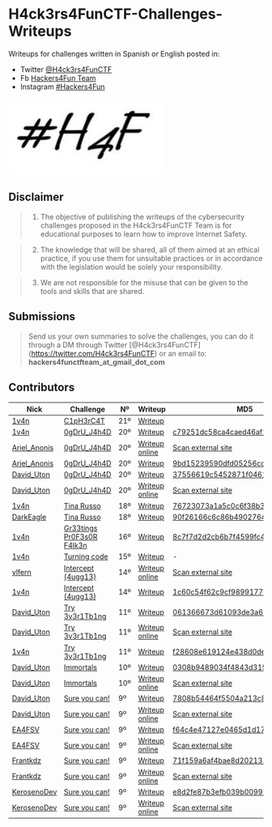 # H4ck3rs4FunCTF-Challenges-Writeups

Writeups for challenges written in Spanish or English posted in:
- Twitter [@H4ck3rs4FunCTF](https://twitter.com/H4ck3rs4FunCTF)
- Fb [Hackers4Fun Team](https://www.facebook.com/Hackers4F)
- Instagram [#Hackers4Fun](https://www.instagram.com/hackers4f/)

![hackers4fun_writeups_logo](./images/T34m_l0G0_H4F.jpg)

## Disclaimer

> 1. The objective of publishing the writeups of the cybersecurity challenges proposed in the H4ck3rs4FunCTF Team is for educational purposes to learn how to improve Internet Safety.

> 2. The knowledge that will be shared, all of them aimed at an ethical practice, if you use them for unsuitable practices or in accordance with the legislation would be solely your responsibility.

> 3. We are not responsible for the misuse that can be given to the tools and skills that are shared.

## Submissions

> Send us your own summaries to solve the challenges, you can do it through a DM through Twitter [@H4ck3rs4FunCTF] (https://twitter.com/H4ck3rs4FunCTF) or an email to: **hackers4functfteam_at_gmail_dot_com**

## Contributors

| Nick  | Challenge | Nº | Writeup | MD5 |
| ------------ | ------------ | ------------ |------------ |------------ |
| [1v4n](https://twitter.com/1r0Dm48O) | [C1pH3rC4T](https://github.com/hackers4f/hackers4fun-writeups/tree/master/challenges/Crypto/Reto_H4F_21_C1pH3rC4T) | 21º | [Writeup](https://github.com/hackers4f/hackers4fun-writeups/blob/master/challenges/Crypto/Reto_H4F_21_C1pH3rC4T/README.md) | | - |
| [1v4n](https://twitter.com/1r0Dm48O) | [0gDrU_J4h4D](https://github.com/hackers4f/hackers4fun-writeups/tree/master/challenges/Stego/Reto_H4F_20_0gDrU_J4h4D) | 20º | [Writeup](https://github.com/hackers4f/hackers4fun-writeups/blob/master/challenges/Stego/Reto_H4F_20_0gDrU_J4h4D/0gDrU_J4h4D_Reto_20_writeup_1v4n.pdf) | [	c79251dc58ca4caed46af195a67caf33](https://www.virustotal.com/#/file/e33c5ef0d486c23009e3a6e49b40c813f59d262ab04d44589ea2a67ce947e7a4) |
| [Ariel_Anonis](https://twitter.com/ariel_anonis) | [0gDrU_J4h4D](https://github.com/hackers4f/hackers4fun-writeups/tree/master/challenges/Stego/Reto_H4F_20_0gDrU_J4h4D) | 20º | [Writeup online](https://github.com/raa2015/ctf-write-ups/blob/master/Ariel%20Anonis%20-%20Reto%2020%20H4F.pdf) | [Scan external site](https://www.virustotal.com/gui/url/f27e82077eebbe664a110a4a2fd5e86cff41c333a6bc93b316c2fc74563083d0)
| [Ariel_Anonis](https://twitter.com/ariel_anonis) | [0gDrU_J4h4D](https://github.com/hackers4f/hackers4fun-writeups/tree/master/challenges/Stego/Reto_H4F_20_0gDrU_J4h4D) | 20º | [Writeup](https://github.com/hackers4f/hackers4fun-writeups/blob/master/challenges/Stego/Reto_H4F_20_0gDrU_J4h4D/0gDrU_J4h4D_Reto_20_writeup_Ariel_Anonis.pdf) | [	9bd15239590dfd05256cc9aa0a38bcfb](https://www.virustotal.com/#/file/8cf5a74e1de501f37031aab35a611c68469a096539d002698bee378c8e2bd6db) |
| [David_Uton](https://twitter.com/David_Uton) | [0gDrU_J4h4D](https://github.com/hackers4f/hackers4fun-writeups/tree/master/challenges/Stego/Reto_H4F_20_0gDrU_J4h4D) | 20º | [Writeup](https://github.com/hackers4f/hackers4fun-writeups/blob/master/challenges/Stego/Reto_H4F_20_0gDrU_J4h4D/0gDrU_J4h4D_Reto_20_writeup_David_Uton.pdf) | [	37556619c5452871f046122e70de3ce7](https://www.virustotal.com/#/file/d3ffc4225f82b9bf228e491d2012e3501fe3e56cc4c26bf504b7159c908643f1) |
| [David_Uton](https://twitter.com/David_Uton) | [0gDrU_J4h4D](https://github.com/hackers4f/hackers4fun-writeups/tree/master/challenges/Stego/Reto_H4F_20_0gDrU_J4h4D) | 20º | [Writeup online](https://c43s4rs.blogspot.com/2019/03/writeup-hall-of-fame-reto-20-h4f.html) | [Scan external site](https://www.virustotal.com/gui/url/fc8bb129930e2abc2c3409906d52c2612730e4faf9fd335e670544b4ba493cb5) |
| [1v4n](https://twitter.com/1r0Dm48O) | [Tina Russo](https://github.com/hackers4f/hackers4fun-writeups/blob/master/challenges/Misc/Reto_18_H4F_Tina_Russo/README.md) | 18º | [Writeup](https://github.com/hackers4f/hackers4fun-writeups/blob/master/challenges/Misc/Reto_18_H4F_Tina_Russo/Tina_Russo_Reto_18_H4F_writeup_1v4n.pdf) | [	76723073a1a5c0c6f38b3330e203150a](https://www.virustotal.com/#/file/b9c02ada79dde3c2514d47267c2823bcaafe7bd8e3cdf736830ef52e083078bb) |
| [DarkEagle](https://twitter.com/DarkEagle_CAT) | [Tina Russo](https://github.com/hackers4f/hackers4fun-writeups/blob/master/challenges/Misc/Reto_18_H4F_Tina_Russo/README.md) | 18º | [Writeup](https://github.com/hackers4f/hackers4fun-writeups/blob/master/challenges/Misc/Reto_18_H4F_Tina_Russo/Tina_Russo_Reto_18_H4F_writeup_DarkEagle.pdf) | [90f26166c6c86b49027641ea5847c599](https://www.virustotal.com/#/file/6059a70174865c8d64f346a301ff6a3f07d707ade5b942ff262a296eb0747a77) |
| [1v4n](https://twitter.com/1r0Dm48O) | [Gr33tings Pr0F3s0R F4lk3n](https://github.com/hackers4f/hackers4fun-writeups/blob/master/challenges/Misc/Reto_16_H&B_Gr33tings_Pr0F3s0R_F4lk3n/README.md) | 16º | [Writeup](https://github.com/hackers4f/hackers4fun-writeups/blob/master/challenges/Misc/Reto_16_H%26B_Gr33tings_Pr0F3s0R_F4lk3n/H%26BGuadalajara-Challenges-Gr33tings%20Pr0F3s0R%20F4lk3n-Misc-1v4n.pdf) | [8c7f7d2d2cb6b7f4599fc4e86a138698](https://www.virustotal.com/#/file/278568f1d2c212817a49bc033b1878b2c342a422f391ed58d547c4a2aa0ab130) |
| [1v4n](https://twitter.com/1r0Dm48O) | [Turning code](https://github.com/hackers4f/hackers4fun-writeups/tree/master/challenges/Crypto/Reto_H4F_15_Turning_Code) | 15º | [Writeup](https://github.com/hackers4f/hackers4fun-writeups/blob/master/challenges/Crypto/Reto_H4F_15_Turning_Code/README.md) | - |
| [vlfern](https://twitter.com/vlfern) | [Intercept (4ugg13)](https://github.com/hackers4f/hackers4fun-writeups/blob/master/challenges/Misc/Reto_14_NLP_H4F_Intercept_4ugg13/README.md) | 14º | [Writeup online](http://www.elblogdevictor.es/writeup-reto-14-ctf-h4f-navarralanparty/) | [Scan external site](https://www.virustotal.com/#/url/25f41589658866ae1ddb38296f8405b73b2717058800e1529221be16b87abc0b/detection) |
| [1v4n](https://twitter.com/1r0Dm48O) | [Intercept (4ugg13)](https://github.com/hackers4f/hackers4fun-writeups/blob/master/challenges/Misc/Reto_14_NLP_H4F_Intercept_4ugg13/README.md) | 14º | [Writeup](https://github.com/hackers4f/hackers4fun-writeups/blob/master/challenges/Misc/Reto_14_NLP_H4F_Intercept_4ugg13/LNP-Challenges-Misc-4ugg13-H4F-1v4n_.pdf) | [1c60c54f62c9cf9899177d1841595603](https://www.virustotal.com/#/file/c25a8fc0755e825939aac168f974e7eda3fbd51c4d97f8a04e5c3f9a6c4413c1) |
| [David_Uton](https://twitter.com/David_Uton) | [Try 3v3r1Tb1ng](https://github.com/hackers4f/hackers4fun-writeups/blob/master/challenges/Stego/Reto_H4F_11_Try_3v3r1Tb1ng/README.md) | 11º | [Writeup](https://github.com/hackers4f/hackers4fun-writeups/blob/master/challenges/Stego/Reto_H4F_11_Try_3v3r1Tb1ng/C43S4RS_%20Writeup%20Reto%20H4F%20Stegano_%20Try%203v3r1Tb1ng.pdf) | [061366673d61093de3a6b92b251b6c46](https://www.virustotal.com/#/file/eab3b477ccdf3e6f427fc198347b8b5c60232304a29adfd35fe75b8dd9bc052e) |
| [David_Uton](https://twitter.com/David_Uton) | [Try 3v3r1Tb1ng](https://github.com/hackers4f/hackers4fun-writeups/blob/master/challenges/Stego/Reto_H4F_11_Try_3v3r1Tb1ng/README.md) | 11º | [Writeup online](https://c43s4rs.blogspot.com/2018/06/writeup-reto-h4f-stegano-try-3v3r1tb1ng.html) | [Scan external site](https://www.virustotal.com/#/url/ecb0e131068b047bac6fc961cd11a88211c8955f9f37a69adcd1631a945ae40e) |
| [1v4n](https://twitter.com/1r0Dm48O) | [Try 3v3r1Tb1ng](https://github.com/hackers4f/hackers4fun-writeups/blob/master/challenges/Stego/Reto_H4F_11_Try_3v3r1Tb1ng/README.md) | 11º | [Writeup](https://github.com/hackers4f/hackers4fun-writeups/blob/master/challenges/Stego/Reto_H4F_11_Try_3v3r1Tb1ng/H4F%20-%20Reto%2011%20-%20Try%203v3r1Tb1ng%20-%201v4n.pdf) | [	f28608e619124e438d0deb74b1e5c5e3](https://www.virustotal.com/#/file/967319945cbf8f825554786403f2d5d86c9f20294f8738eb363e31f1f763fbca) |
| [David_Uton](https://twitter.com/David_Uton) | [Immortals](https://github.com/hackers4f/hackers4fun-writeups/blob/master/challenges/Stego/Reto_H4F_10_Immortals/README.md) | 10º | [Writeup](https://github.com/hackers4f/hackers4fun-writeups/blob/master/challenges/Stego/Reto_H4F_10_Immortals/Immortals_Reto_10_H4F_writeup_David_Uton.pdf) | [0308b9489034f4843d31546d9cd51f0e](https://www.virustotal.com/#/file/33bd74f636f5370010e3e6484359a2c6c990d01b79b7f57d2970de10d300a20e) |
| [David_Uton](https://twitter.com/David_Uton) | [Immortals](https://github.com/hackers4f/hackers4fun-writeups/blob/master/challenges/Stego/Reto_H4F_10_Immortals/README.md) | 10º | [Writeup online](https://elmalodebatman.blogspot.com/2018/05/writeup-reto-10-ctf-hackers4fun-h4f.html) | [Scan external site](https://www.virustotal.com/#/url/04f3e68541e709c24956acba0bb8bfc65ccd871c85c75333c3fcbc86fb7eaf55) |
| [David_Uton](https://twitter.com/David_Uton) | [Sure you can!](https://github.com/hackers4f/hackers4fun-writeups/blob/master/challenges/Stego/Reto_H4F_9_Hackplayers_24_Sure%20you%20can/README.md) | 9º | [Writeup](https://github.com/hackers4f/hackers4fun-writeups/blob/master/challenges/Stego/Reto_H4F_9_Hackplayers_24_Sure%20you%20can/Sure_you_can_Reto_9_H4F_24_Hackplayers_writeup_David_Uton.pdf) | [7808b54464f5504a213c880a961e126f](https://www.virustotal.com/#/file/9211121b2a3e0e967ef8367f2f29724e20a5cf8d5f41d4be69e567c0c2f0175a) |
| [David_Uton](https://twitter.com/David_Uton) | [Sure you can!](https://github.com/hackers4f/hackers4fun-writeups/blob/master/challenges/Stego/Reto_H4F_9_Hackplayers_24_Sure%20you%20can/README.md) | 9º | [Writeup online](https://www.hackplayers.com/2018/05/reto-24-la-taberna-del-patito-modosito.html) | [Scan external site](https://www.virustotal.com/#/url-analysis/u-769736a9e5de8e34d09e8a27ddd648eb7632a69ee4e28eab0fe95e6e141e481d-1546380507) |
| [EA4FSV](https://twitter.com/EA4FSV) | [Sure you can!](https://github.com/hackers4f/hackers4fun-writeups/blob/master/challenges/Stego/Reto_H4F_9_Hackplayers_24_Sure%20you%20can/README.md) | 9º | [Writeup](https://github.com/hackers4f/hackers4fun-writeups/blob/master/challenges/Stego/Reto_H4F_9_Hackplayers_24_Sure%20you%20can/Sure_you_can_Reto_9_H4F_24_Hackplayers_writeup_EAFSV.txt) | [f64c4e47127e0465d1d171150babc260](https://www.virustotal.com/#/file/e9dd7bb97596b5d7f608c861b48b0f83b16aa00a2c8f541638c4061ce855e937) |
| [EA4FSV](https://twitter.com/EA4FSV) | [Sure you can!](https://github.com/hackers4f/hackers4fun-writeups/blob/master/challenges/Stego/Reto_H4F_9_Hackplayers_24_Sure%20you%20can/README.md) | 9º | [Writeup online](https://www.dropbox.com/sh/2bs63ik4b5vhe70/AAD9ZpojUbTluBjMi8VOUcHJa) | [Scan external site](https://www.virustotal.com/#/url/c4a43bda4cb6dd97b111245cb45b1b831e9cb4854f4eeb554adc593633f09aff) |
| [Frantkdz](https://twitter.com/Frantkdz) | [Sure you can!](https://github.com/hackers4f/hackers4fun-writeups/blob/master/challenges/Stego/Reto_H4F_9_Hackplayers_24_Sure%20you%20can/README.md) | 9º | [Writeup](https://github.com/hackers4f/hackers4fun-writeups/blob/master/challenges/Stego/Reto_H4F_9_Hackplayers_24_Sure%20you%20can/Sure_you_can_Reto_9_H4F_24_Hackplayers_writeup_Frantkdz.pdf) | [71f159a6af4bae8d202131e738f12dd2](https://www.virustotal.com/#/file/cf6cd3c0fd0ffc49344e6d575e770431107267b9f005296b11a8e8a3a9820411) |
| [Frantkdz](https://twitter.com/Frantkdz) | [Sure you can!](https://github.com/hackers4f/hackers4fun-writeups/blob/master/challenges/Stego/Reto_H4F_9_Hackplayers_24_Sure%20you%20can/README.md) | 9º | [Writeup online](https://drive.google.com/file/d/1CU-4eSGasO-D0g0C_ba8D1hkw1o8vIYW/edit) | [Scan external site](https://www.hybrid-analysis.com/sample/936a1d8d8f6e40fef8e8834bc6e07c0474384b7a799ae16ed5f998559622739d) |
| [KerosenoDev](https://twitter.com/Frantkdz) | [Sure you can!](https://github.com/hackers4f/hackers4fun-writeups/blob/master/challenges/Stego/Reto_H4F_9_Hackplayers_24_Sure%20you%20can/README.md) | 9º | [Writeup](https://github.com/hackers4f/hackers4fun-writeups/blob/master/challenges/Stego/Reto_H4F_9_Hackplayers_24_Sure%20you%20can/Sure_you_can_Reto_9_H4F_24_Hackplayers_writeup_KerosenoDev.pdf) | [e8d2fe87b3efb039b00992583e5c74b1](https://www.virustotal.com/#/file/55640accfe16ec96038f35939aeb5298ceb750ffa7dcaa077f46f67b6607e4d1) |
| [KerosenoDev](https://twitter.com/Frantkdz) | [Sure you can!](https://github.com/hackers4f/hackers4fun-writeups/blob/master/challenges/Stego/Reto_H4F_9_Hackplayers_24_Sure%20you%20can/README.md) | 9º | [Writeup online](https://docs.google.com/document/d/1SWqDrb5xfFSj7Rg2E1bVYq9N0m_kHDZFjdGs_khxAbc) | [Scan external site](https://www.virustotal.com/#/url/1ff1709039ba15ecf39cf8c521ba1eafcba178ec1b6b89b52363b6c618f6e777) |
